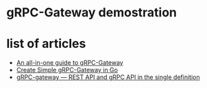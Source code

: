 # gRPC-Gateway demostration

# list of articles
* [An all-in-one guide to gRPC-Gateway](./grpc-gateway-demo/README.md)
* [Create Simple gRPC-Gateway in Go](./grpc-gateway-simple/README.md)
* [gRPC-gateway — REST API and gRPC API in the single definition](./grpc-gateway-sample/README.md)